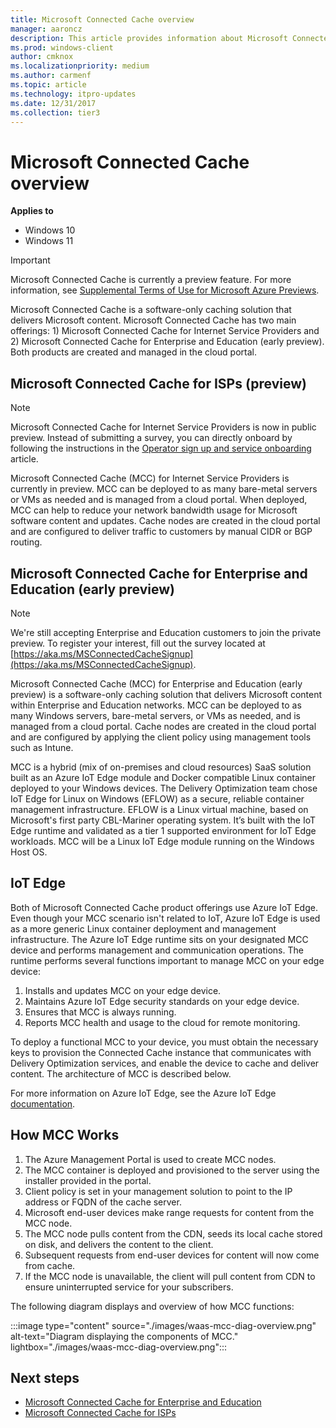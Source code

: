 ```yaml
---
title: Microsoft Connected Cache overview
manager: aaroncz
description: This article provides information about Microsoft Connected Cache (MCC), a software-only caching solution.
ms.prod: windows-client
author: cmknox
ms.localizationpriority: medium
ms.author: carmenf
ms.topic: article
ms.technology: itpro-updates
ms.date: 12/31/2017
ms.collection: tier3
---
```


# Microsoft Connected Cache overview

**Applies to**

- Windows 10
- Windows 11

> [!IMPORTANT]
> Microsoft Connected Cache is currently a preview feature. For more information, see [Supplemental Terms of Use for Microsoft Azure Previews](https://azure.microsoft.com/support/legal/preview-supplemental-terms/).

Microsoft Connected Cache is a software-only caching solution that delivers Microsoft content. Microsoft Connected Cache has two main offerings: 1) Microsoft Connected Cache for Internet Service Providers and 2) Microsoft Connected Cache for Enterprise and Education (early preview). Both products are created and managed in the cloud portal.

## Microsoft Connected Cache for ISPs (preview)

> [!NOTE]
> Microsoft Connected Cache for Internet Service Providers is now in public preview. Instead of submitting a survey, you can directly onboard by following the instructions in the [Operator sign up and service onboarding](mcc-isp-signup.md) article.

Microsoft Connected Cache (MCC) for Internet Service Providers is currently in preview. MCC can be deployed to as many bare-metal servers or VMs as needed and is managed from a cloud portal. When deployed, MCC can help to reduce your network bandwidth usage for Microsoft software content and updates. Cache nodes are created in the cloud portal and are configured to deliver traffic to customers by manual CIDR or BGP routing.

## Microsoft Connected Cache for Enterprise and Education (early preview)

> [!NOTE]
> We're still accepting Enterprise and Education customers to join the private preview. To register your interest, fill out the survey located at [https://aka.ms/MSConnectedCacheSignup](https://aka.ms/MSConnectedCacheSignup).

Microsoft Connected Cache (MCC) for Enterprise and Education (early preview) is a software-only caching solution that delivers Microsoft content within Enterprise and Education networks. MCC can be deployed to as many Windows servers, bare-metal servers, or VMs as needed, and is managed from a cloud portal. Cache nodes are created in the cloud portal and are configured by applying the client policy using management tools such as Intune.

MCC is a hybrid (mix of on-premises and cloud resources) SaaS solution built as an Azure IoT Edge module and Docker compatible Linux container deployed to your Windows devices. The Delivery Optimization team chose IoT Edge for Linux on Windows (EFLOW) as a secure, reliable container management infrastructure. EFLOW is a Linux virtual machine, based on Microsoft's first party CBL-Mariner operating system. It’s built with the IoT Edge runtime and validated as a tier 1 supported environment for IoT Edge workloads. MCC will be a Linux IoT Edge module running on the Windows Host OS.  

## IoT Edge 

Both of Microsoft Connected Cache product offerings use Azure IoT Edge. Even though your MCC scenario isn't related to IoT, Azure IoT Edge is used as a more generic Linux container deployment and management infrastructure. The Azure IoT Edge runtime sits on your designated MCC device and performs management and communication operations. The runtime performs several functions important to manage MCC on your edge device:

1. Installs and updates MCC on your edge device.
1. Maintains Azure IoT Edge security standards on your edge device.
1. Ensures that MCC is always running.
1. Reports MCC health and usage to the cloud for remote monitoring.
  
To deploy a functional MCC to your device, you must obtain the necessary keys to provision the Connected Cache instance that communicates with Delivery Optimization services, and enable the device to cache and deliver content. The architecture of MCC is described below.
  
For more information on Azure IoT Edge, see the Azure IoT Edge [documentation](/azure/iot-edge/about-iot-edge).

## How MCC Works  

1. The Azure Management Portal is used to create MCC nodes.
1. The MCC container is deployed and provisioned to the server using the installer provided in the portal.
1. Client policy is set in your management solution to point to the IP address or FQDN of the cache server.
1. Microsoft end-user devices make range requests for content from the MCC node.
1. The MCC node pulls content from the CDN, seeds its local cache stored on disk, and delivers the content to the client.
1. Subsequent requests from end-user devices for content will now come from cache.
1. If the MCC node is unavailable, the client will pull content from CDN to ensure uninterrupted service for your subscribers.

The following diagram displays and overview of how MCC functions:

:::image type="content" source="./images/waas-mcc-diag-overview.png" alt-text="Diagram displaying the components of MCC." lightbox="./images/waas-mcc-diag-overview.png":::

## Next steps

- [Microsoft Connected Cache for Enterprise and Education](mcc-enterprise-prerequisites.md)
- [Microsoft Connected Cache for ISPs](mcc-isp-signup.md)
